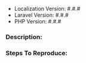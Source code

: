 - Localization Version: #.#.#
- Laravel Version: #.#.#
- PHP Version: #.#.#

### Description:

### Steps To Reproduce:
